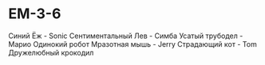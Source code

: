 # EM-3-6
Синий Ёж - Sonic
Сентиментальный Лев - Симба
Усатый трубодел - Марио
Одинокий робот
Мразотная мышь - Jerry
Страдающий кот - Tom
Дружелюбный крокодил